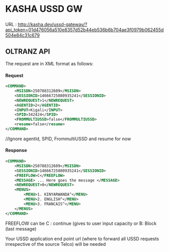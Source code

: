 # KASHA USSD GW

### 
URL : http://kasha.dev/ussd-gateway/?api_token=01d476056a510e8357d52b44eb536b6b704ae3f0979b062455d504e84c31c679
## OLTRANZ API
The request are in XML format as follows:

#### Request 
```xml
<COMMAND>    
    <MSISDN>250788312609</MSISDN>
    <SESSIONID>14666725080935241</SESSIONID>
    <NEWREQUEST>1</NEWREQUEST>
    <AGENTID>2</AGENTID>
    <INPUT>Kigali</INPUT>
    <SPID>342424</SPID>
    <FROMMULTIUSSD>false</FROMMULTIUSSD>
    <resume>false</resume>
</COMMAND>
```
//Ignore agentId, SPID, FrommultiUSSD and resume for now 


#### Response
```xml
<COMMAND>
    <MSISDN>250788312609</MSISDN>
    <SESSIONID>14666725080935241</SESSIONID>
    <FREEFLOW>C</FREEFLOW>
    <MESSAGE> ... Here goes the message </MESSAGE>
    <NEWREQUEST>0</NEWREQUEST>
    <MENUS>
        <MENU>1. KINYARWANDA^</MENU>
        <MENU>2. ENGLISH^</MENU>
        <MENU>3. FRANCAIS^</MENU>
    </MENUS>
</COMMAND>
```
FREEFLOW can be C : continue (gives to user input capacity   or B: Block (last message)

Your USSD application end point url (where to forward all USSD requests irrespective of the source Telco) will be needed
